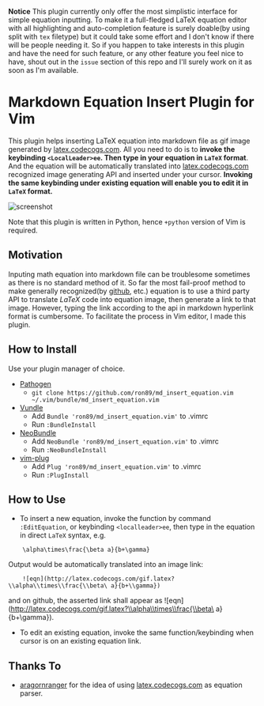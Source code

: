 **Notice** This plugin currently only offer the most simplistic interface for
simple equation inputting. To make it a full-fledged LaTeX equation editor with
all highlighting and auto-completion feature is surely doable(by using split
with `tex` filetype) but it could take some effort and I don't know if there
will be people needing it. So if you happen to take interests in this plugin
and have the need for such feature, or any other feature you feel nice to have,
shout out in the `issue` section of this repo and I'll surely work on it as
soon as I'm available.

# Markdown Equation Insert Plugin for Vim

This plugin helps inserting LaTeX equation into markdown file as gif image
generated by [latex.codecogs.com](latex.codecogs.com). All you need to do is to
**invoke the keybinding `<LocalLeader>ee`. Then type in your equation in
`LaTeX` format**. And the equation will be automatically translated into
[latex.codecogs.com](latex.codecogs.com) recognized image generating API and
inserted under your cursor. **Invoking the same keybinding under existing
equation will enable you to edit it in `LaTeX` format.**

![screenshot](http://i.imgur.com/kVwtBD6.png)


Note that this plugin is written in Python, hence `+python` version of Vim is
required.

## Motivation

Inputing math equation into markdown file can be troublesome sometimes as there
is no standard method of it. So far the most fail-proof method to make
generally recognized(by [github](github.com), etc.) equation is to use a third
party API to translate $LaTeX$ code into equation image, then generate a link
to that image. However, typing the link according to the api in markdown
hyperlink format is cumbersome. To facilitate the process in Vim editor, I made
this plugin.

## How to Install

Use your plugin manager of choice.

- [Pathogen](https://github.com/tpope/vim-pathogen)
  - `git clone https://github.com/ron89/md_insert_equation.vim ~/.vim/bundle/md_insert_equation.vim`
- [Vundle](https://github.com/gmarik/vundle)
  - Add `Bundle 'ron89/md_insert_equation.vim'` to .vimrc
  - Run `:BundleInstall`
- [NeoBundle](https://github.com/Shougo/neobundle.vim)
  - Add `NeoBundle 'ron89/md_insert_equation.vim'` to .vimrc
  - Run `:NeoBundleInstall`
- [vim-plug](https://github.com/junegunn/vim-plug)
  - Add `Plug 'ron89/md_insert_equation.vim'` to .vimrc
  - Run `:PlugInstall`

## How to Use

 * To insert a new equation, invoke the function by command `:EditEquation`, or
   keybinding `<localleader>ee`, then type in the equation in direct `LaTeX`
   syntax, e.g.
```
    \alpha\times\frac{\beta a}{b+\gamma}
```

   Output would be automatically translated into an image link:
```
    ![eqn](http://latex.codecogs.com/gif.latex?\\alpha\\times\\frac{\\beta\ a}{b+\\gamma})
```
   and on github, the asserted link shall appear as ![eqn](http://latex.codecogs.com/gif.latex?\\alpha\\times\\frac{\\beta\ a}{b+\\gamma}).

 * To edit an existing equation, invoke the same function/keybinding when cursor is on an existing equation link.

## Thanks To
 * [aragornranger](https://github.com/aragornranger) for the idea of using [latex.codecogs.com](latex.codecogs.com) as equation parser.
